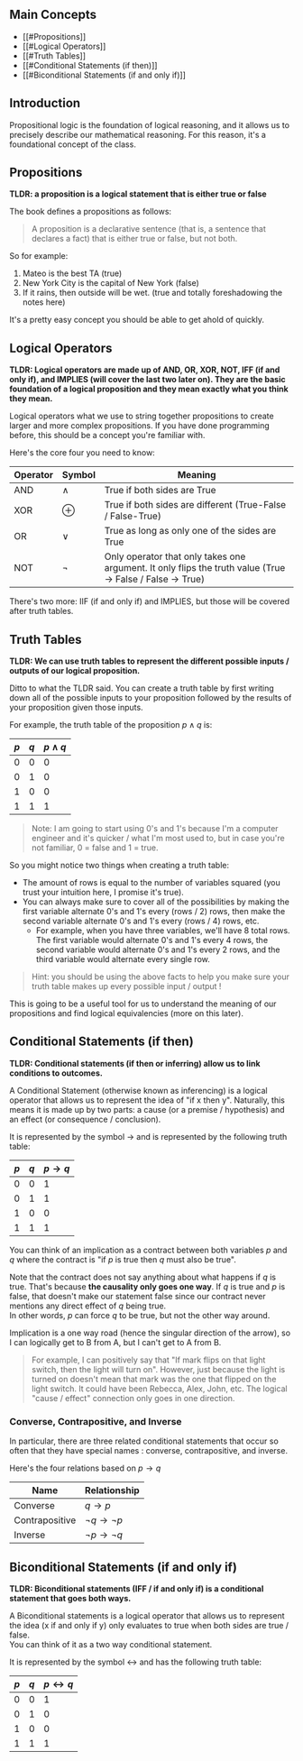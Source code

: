 ## Main Concepts
- [[#Propositions]]
- [[#Logical Operators]]
- [[#Truth Tables]]
- [[#Conditional Statements (if then)]]
- [[#Biconditional Statements (if and only if)]]
## Introduction
Propositional logic is the foundation of logical reasoning, and it allows us to precisely describe our mathematical reasoning. For this reason, it's a foundational concept of the class. 

## Propositions

**TLDR: a proposition is a logical statement that is either true or false**

The book defines a propositions as follows:

> A proposition is a declarative sentence (that is, a sentence that declares a fact) that is either true or false, but not both.

So for example: 
1. Mateo is the best TA (true)
2. New York City is the capital of New York (false)
3. If it rains, then outside will be wet. (true and totally foreshadowing the notes here)

It's a pretty easy concept you should be able to get ahold of quickly.

## Logical Operators

**TLDR: Logical operators are made up of AND, OR, XOR, NOT, IFF (if and only if), and IMPLIES (will cover the last two later on). They are the basic foundation of a logical proposition and they mean exactly what you think they mean.**

Logical operators what we use to string together propositions to create larger and more complex propositions. If you have done programming before, this should be a concept you're familiar with. 

Here's the core four you need to know:

| Operator | Symbol | Meaning |
| -------- | ------- | ------- |
| AND | $\land$ | True if both sides are True |
| XOR | $\oplus$ | True if both sides are different (True-False / False-True) |
| OR | $\vee$ | True as long as only one of the sides are True | 
| NOT | $\neg$ | Only operator that only takes one argument. It only flips the truth value (True -> False / False -> True) |

There's two more: IIF (if and only if) and IMPLIES, but those will be covered after truth tables.

## Truth Tables

**TLDR: We can use truth tables to represent the different possible inputs / outputs of our logical proposition.** 

Ditto to what the TLDR said. You can create a truth table by first writing down all of the possible inputs to your proposition followed by the results of your proposition given those inputs. 

For example, the truth table of the proposition $p \land q$ is:

| $p$ | $q$ | $p \land q$ |
| - | - | - |
| 0 | 0 | 0 |
| 0 | 1 | 0 |
| 1 | 0 | 0 |
| 1 | 1 | 1 |

> Note: I am going to start using 0's and 1's because I'm a computer engineer and it's quicker / what I'm most used to, but in case you're not familiar, 0 = false and 1 = true.

So you might notice two things when creating a truth table:
- The amount of rows is equal to the number of variables squared (you trust your intuition here, I promise it's true). 
- You can always make sure to cover all of the possibilities by making the first variable alternate 0's and 1's every (rows / 2) rows, then make the second variable alternate 0's and 1's every (rows / 4) rows, etc.
	-  For example, when you have three variables, we'll have 8 total rows. The first variable would alternate 0's and 1's every 4 rows, the second variable would alternate 0's and 1's every 2 rows, and the third variable would alternate every single row.

> Hint: you should be using the above facts to help you make sure your truth table makes up every possible input / output ! 

This is going to be a useful tool for us to understand the meaning of our propositions and find logical equivalencies (more on this later).

## Conditional Statements (if then)

**TLDR: Conditional statements (if then or inferring) allow us to link conditions to outcomes.**

A Conditional Statement (otherwise known as inferencing) is a logical operator that allows us to represent the idea of "if x then y". 
Naturally, this means it is made up by two parts: a cause (or a premise / hypothesis) and an effect (or consequence / conclusion).

It is represented by the symbol $\rightarrow$ and is represented by the following truth table:

| $p$ | $q$ | $p \rightarrow q$ |
| - | - | - |
| 0 | 0 | 1 |
| 0 | 1 | 1 |
| 1 | 0 | 0 |
| 1 | 1 | 1 |

You can think of an implication as a contract between both variables $p$ and $q$ where the contract is "if $p$ is true then $q$ must also be true".

Note that the contract does not say anything about what happens if $q$ is true.
That's because **the causality only goes one way**. 
If $q$ is true and $p$ is false, that doesn't make our statement false since our contract never mentions any direct effect of $q$ being true.  
In other words, $p$ can force $q$ to be true, but not the other way around.

Implication is a one way road (hence the singular direction of the arrow), so I can logically get to B from A, but I can't get to A from B. 

>For example, I can positively say that "If mark flips on that light switch, then the light will turn on". 
>However, just because the light is turned on doesn't mean that mark was the one that flipped on the light switch. It could have been Rebecca, Alex, John, etc. 
>The logical "cause / effect" connection only goes in one direction.

### Converse, Contrapositive, and Inverse
In particular, there are three related conditional statements that occur so often that they have special names : converse, contrapositive, and inverse.

Here's the four relations based on $p \rightarrow q$ 

| Name | Relationship |
| - | -| 
| Converse |  $q \rightarrow p$ |
| Contrapositive |  $\neg q \rightarrow \neg p$ |
| Inverse | $\neg p \rightarrow \neg q$ |

## Biconditional Statements (if and only if)

**TLDR: Biconditional statements (IFF / if and only if) is a conditional statement that goes both ways.**

A Biconditional statements is a logical operator that allows us to represent the idea (x if and only if y) only evaluates to true when both sides are true / false.  
You can think of it as a two way conditional statement. 

It is represented by the symbol $\leftrightarrow$ and has the following truth table:

| $p$ | $q$ | $p \leftrightarrow q$ |
| - | - | - |
| 0 | 0 | 1 |
| 0 | 1 | 0 |
| 1 | 0 | 0 |
| 1 | 1 | 1 |